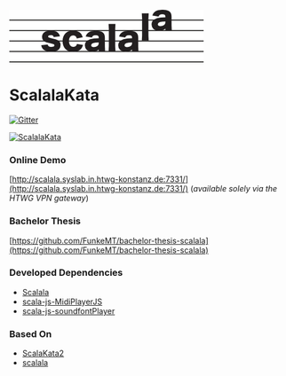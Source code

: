 ![Scalala Logo](/misc/scalala.png)

# ScalalaKata

[![Gitter](https://badges.gitter.im/ScalalaKata/Lobby.svg)](https://gitter.im/ScalalaKata/Lobby?utm_source=badge&utm_medium=badge&utm_campaign=pr-badge&utm_content=badge)

[![ScalalaKata](https://i.imgur.com/dr50sGF.png)](https://vimeo.com/282212340 "Scalala Demo - Click to Watch!")

### Online Demo

[http://scalala.syslab.in.htwg-konstanz.de:7331/](http://scalala.syslab.in.htwg-konstanz.de:7331/)
(_available solely via the HTWG VPN gateway_)

### Bachelor Thesis

[https://github.com/FunkeMT/bachelor-thesis-scalala](https://github.com/FunkeMT/bachelor-thesis-scalala)

### Developed Dependencies

- [Scalala](https://github.com/FunkeMT/scalala)
- [scala-js-MidiPlayerJS](https://github.com/FunkeMT/scala-js-MidiPlayerJS)
- [scala-js-soundfontPlayer](https://github.com/FunkeMT/scala-js-soundfontPlayer)

### Based On

- [ScalaKata2](https://github.com/MasseGuillaume/ScalaKata2)
- [scalala](https://github.com/markoboger/scalala)